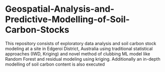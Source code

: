 # Geospatial-Analysis-and-Predictive-Modelling-of-Soil-Carbon-Stocks
This repository consists of exploratory data analysis and soil carbon stock modeling at a site in Edgeroi District, Australia using traditional statistical approaches (IWD, Kriging) and novel method of clubbing ML model like Random Forest and residual modeling using kriging. Additionally an in-depth modelling of soil carbon content is also executed
